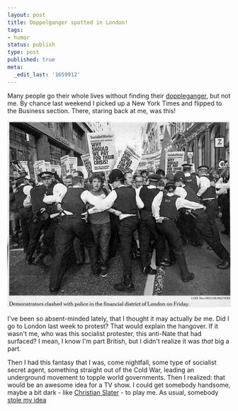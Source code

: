 ```yaml
---
layout: post
title: Doppelganger spotted in London!
tags:
- humor
status: publish
type: post
published: true
meta:
  _edit_last: '1659912'
---
```

Many people go their whole lives without finding their 
[doppleganger](http://www.answers.com/doppelganger "look it up!"), but not me.
By chance last weekend I picked up a New York Times and flipped to the Business
section. There, staring back at me, was this!

<p class="center">
  <a href="images/newspaper-doppleganger.jpg"><img
    class="size-medium wp-image-7 aligncenter" title="My doppelganger... we ARE related!"
      src="images/newspaper-doppleganger.jpg" alt="Nate's doppleganger"></a></p>

I've been so absent-minded lately, that I thought it may actually _be_ me. Did I go to London
last week to protest? That would explain the hangover. If it wasn't me, who was this socialist
protester, this anti-Nate that had surfaced? I mean, I know I'm part British, but I didn't
realize it was _that_ big a part.

Then I had this fantasy that I was, come nightfall, some type of socialist secret agent,
something straight out of the Cold War, leading an underground movement to topple world
governments. Then I realized: that would be an awesome idea for a TV show. I could get somebody
handsome, maybe a bit dark - like 
[Christian Slater](http://crime.about.com/od/famousdiduno/ig/celebrity_mugshots/slaterchristian.htm "ok maybe not THAT dark") - to play me. As usual, somebody 
[stole my idea](http://www.nbc.com/My_Own_Worst_Enemy/ "Sponsored by Chevy?")
